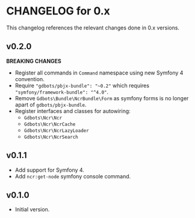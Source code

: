 # CHANGELOG for 0.x
This changelog references the relevant changes done in 0.x versions.


## v0.2.0
__BREAKING CHANGES__

* Register all commands in `Command` namespace using new Symfony 4 convention.
* Require `"gdbots/pbjx-bundle": "~0.2"` which requires `"symfony/framework-bundle": "^4.0"`.
* Remove `Gdbots\Bundle\NcrBundle\Form` as symfony forms is no longer apart of `gdbots/pbjx-bundle`.
* Register interfaces and classes for autowiring:
  * `Gdbots\Ncr\Ncr`
  * `Gdbots\Ncr\NcrCache`
  * `Gdbots\Ncr\NcrLazyLoader`
  * `Gdbots\Ncr\NcrSearch`


## v0.1.1
* Add support for Symfony 4.
* Add `ncr:get-node` symfony console command.



## v0.1.0
* Initial version.
